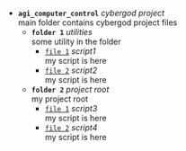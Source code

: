 - **`agi_computer_control`** *cybergod project*<br>
    main folder contains cybergod project files
    - **`folder 1`** *utilities*<br>
        some utility in the folder
        - <a title="This is a utility script" href="">`file 1`</a> *script1*<br>
            my script is here
        - <a title="This is a utility script" href="">`file 2`</a> *script2*<br>
            my script is here
    - **`folder 2`** *project root* <br>
        my project root
        - <a title="This is a log utility" href="">`file 1`</a> *script3*<br>
            my script is here
        - <a title="This is a documentation script" href="">`file 2`</a> *script4*<br>
            my script is here
